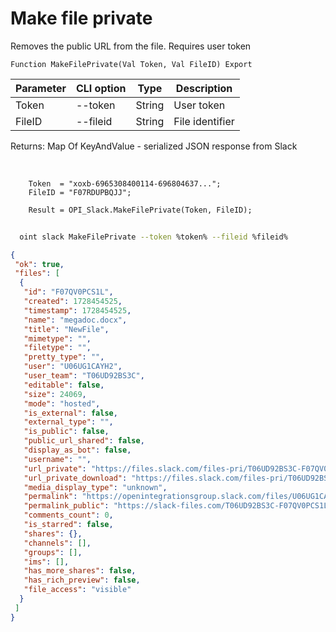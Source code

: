 ﻿---
sidebar_position: 6
---

# Make file private
 Removes the public URL from the file. Requires user token



`Function MakeFilePrivate(Val Token, Val FileID) Export`

  | Parameter | CLI option | Type | Description |
  |-|-|-|-|
  | Token | --token | String | User token |
  | FileID | --fileid | String | File identifier |

  
  Returns:  Map Of KeyAndValue - serialized JSON response from Slack

<br/>




```bsl title="Code example"
    Token  = "xoxb-6965308400114-696804637...";
    FileID = "F07RDUPBQJJ";

    Result = OPI_Slack.MakeFilePrivate(Token, FileID);
```



```sh title="CLI command example"
    
  oint slack MakeFilePrivate --token %token% --fileid %fileid%

```

```json title="Result"
{
 "ok": true,
 "files": [
  {
   "id": "F07QV0PCS1L",
   "created": 1728454525,
   "timestamp": 1728454525,
   "name": "megadoc.docx",
   "title": "NewFile",
   "mimetype": "",
   "filetype": "",
   "pretty_type": "",
   "user": "U06UG1CAYH2",
   "user_team": "T06UD92BS3C",
   "editable": false,
   "size": 24069,
   "mode": "hosted",
   "is_external": false,
   "external_type": "",
   "is_public": false,
   "public_url_shared": false,
   "display_as_bot": false,
   "username": "",
   "url_private": "https://files.slack.com/files-pri/T06UD92BS3C-F07QV0PCS1L/megadoc.docx",
   "url_private_download": "https://files.slack.com/files-pri/T06UD92BS3C-F07QV0PCS1L/download/megadoc.docx",
   "media_display_type": "unknown",
   "permalink": "https://openintegrationsgroup.slack.com/files/U06UG1CAYH2/F07QV0PCS1L/megadoc.docx",
   "permalink_public": "https://slack-files.com/T06UD92BS3C-F07QV0PCS1L-dec85076a5",
   "comments_count": 0,
   "is_starred": false,
   "shares": {},
   "channels": [],
   "groups": [],
   "ims": [],
   "has_more_shares": false,
   "has_rich_preview": false,
   "file_access": "visible"
  }
 ]
}
```

